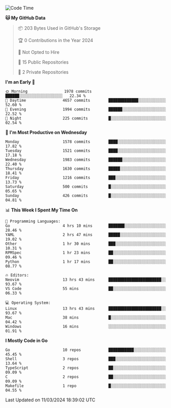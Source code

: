 <!--START_SECTION:waka-->
![Code Time](http://img.shields.io/badge/Code%20Time-407%20hrs%2049%20mins-blue)

**🐱 My GitHub Data** 

> 📦 203 Bytes Used in GitHub's Storage 
 > 
> 🏆 0 Contributions in the Year 2024
 > 
> 🚫 Not Opted to Hire
 > 
> 📜 15 Public Repositories 
 > 
> 🔑 2 Private Repositories 
 > 
**I'm an Early 🐤** 

```text
🌞 Morning                1978 commits        ██████░░░░░░░░░░░░░░░░░░░   22.34 % 
🌆 Daytime                4657 commits        █████████████░░░░░░░░░░░░   52.60 % 
🌃 Evening                1994 commits        ██████░░░░░░░░░░░░░░░░░░░   22.52 % 
🌙 Night                  225 commits         █░░░░░░░░░░░░░░░░░░░░░░░░   02.54 % 
```
📅 **I'm Most Productive on Wednesday** 

```text
Monday                   1578 commits        ████░░░░░░░░░░░░░░░░░░░░░   17.82 % 
Tuesday                  1521 commits        ████░░░░░░░░░░░░░░░░░░░░░   17.18 % 
Wednesday                1983 commits        ██████░░░░░░░░░░░░░░░░░░░   22.40 % 
Thursday                 1630 commits        █████░░░░░░░░░░░░░░░░░░░░   18.41 % 
Friday                   1216 commits        ███░░░░░░░░░░░░░░░░░░░░░░   13.73 % 
Saturday                 500 commits         █░░░░░░░░░░░░░░░░░░░░░░░░   05.65 % 
Sunday                   426 commits         █░░░░░░░░░░░░░░░░░░░░░░░░   04.81 % 
```


📊 **This Week I Spent My Time On** 

```text
💬 Programming Languages: 
Go                       4 hrs 10 mins       ███████░░░░░░░░░░░░░░░░░░   28.46 % 
YAML                     2 hrs 47 mins       █████░░░░░░░░░░░░░░░░░░░░   19.02 % 
Other                    1 hr 30 mins        ███░░░░░░░░░░░░░░░░░░░░░░   10.31 % 
RPMSpec                  1 hr 23 mins        ██░░░░░░░░░░░░░░░░░░░░░░░   09.46 % 
Python                   1 hr 17 mins        ██░░░░░░░░░░░░░░░░░░░░░░░   08.77 % 

🔥 Editors: 
Neovim                   13 hrs 43 mins      ███████████████████████░░   93.67 % 
VS Code                  55 mins             ██░░░░░░░░░░░░░░░░░░░░░░░   06.33 % 

💻 Operating System: 
Linux                    13 hrs 43 mins      ███████████████████████░░   93.67 % 
Mac                      38 mins             █░░░░░░░░░░░░░░░░░░░░░░░░   04.42 % 
Windows                  16 mins             ░░░░░░░░░░░░░░░░░░░░░░░░░   01.91 % 
```

**I Mostly Code in Go** 

```text
Go                       10 repos            ███████████░░░░░░░░░░░░░░   45.45 % 
Shell                    3 repos             ███░░░░░░░░░░░░░░░░░░░░░░   13.64 % 
TypeScript               2 repos             ██░░░░░░░░░░░░░░░░░░░░░░░   09.09 % 
C                        2 repos             ██░░░░░░░░░░░░░░░░░░░░░░░   09.09 % 
Makefile                 1 repo              █░░░░░░░░░░░░░░░░░░░░░░░░   04.55 % 
```




 Last Updated on 11/03/2024 18:39:02 UTC
<!--END_SECTION:waka-->
